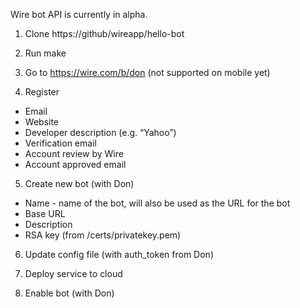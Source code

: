 Wire bot API is currently in alpha.

1. Clone https://github/wireapp/hello-bot

2. Run make

3. Go to https://wire.com/b/don (not supported on mobile yet)

4. Register
  - Email
  - Website
  - Developer description (e.g. “Yahoo”)
  - Verification email
  - Account review by Wire
  - Account approved email

5. Create new bot (with Don)
  - Name - name of the bot, will also be used as the URL for the bot
  - Base URL
  - Description
  - RSA key (from /certs/privatekey.pem)

6. Update config file (with auth_token from Don)

7. Deploy service to cloud

8. Enable bot (with Don)
